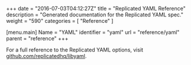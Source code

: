 +++
date = "2016-07-03T04:12:27Z"
title = "Replicated YAML Reference"
description = "Generated documentation for the Replicated YAML spec."
weight = "590"
categories = [ "Reference" ]

[menu.main]
Name       = "YAML"
identifier = "yaml"
url        = "reference/yaml"
parent     = "reference"
+++

For a full reference to the Replicated YAML options, visit [github.com/replicatedhq/libyaml](https://github.com/replicatedhq/libyaml).
